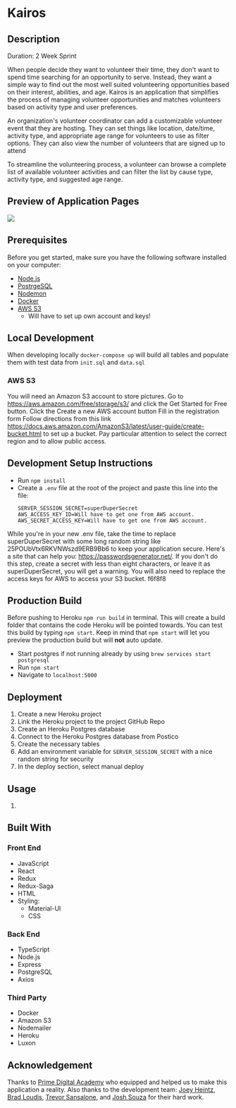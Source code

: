 # Kairos

## Description

Duration: 2 Week Sprint

When people decide they want to volunteer their time, they don't want to spend time searching for an opportunity to serve.
Instead, they want a simple way to find out the most well suited volunteering opportunities based on their interest, abilities, and age.
Kairos is an application that simplifies the process of managing volunteer opportunities and matches volunteers based on activity type and user preferences.

An organization's volunteer coordinator can add a customizable volunteer event that they are hosting.
They can set things like location, date/time, activity type, and appropriate age range for volunteers to use as filter options.
They can also view the number of volunteers that are signed up to attend

To streamline the volunteering process, a volunteer can browse a complete list of available volunteer activities and can filter the list by cause type, activity type, and suggested age range.

## Preview of Application Pages

![](Kairos.gif)

## Prerequisites

Before you get started, make sure you have the following software installed on your computer:

- [Node.js](https://nodejs.org/en/)
- [PostrgeSQL](https://www.postgresql.org/)
- [Nodemon](https://nodemon.io/)
- [Docker](https://www.docker.com/)
- [AWS S3](https://aws.amazon.com/free/storage/s3/)
  - Will have to set up own account and keys!

## Local Development

When developing locally `docker-compose up` will build all tables and populate them with test data from `init.sql` and `data.sql`

### AWS S3

You will need an Amazon S3 account to store pictures. Go to https://aws.amazon.com/free/storage/s3/ and click the Get Started for Free button. Click the Create a new AWS account button Fill in the registration form Follow directions from this link https://docs.aws.amazon.com/AmazonS3/latest/user-guide/create-bucket.html to set up a bucket. Pay particular attention to select the correct region and to allow public access.

## Development Setup Instructions

- Run `npm install`
- Create a `.env` file at the root of the project and paste this line into the file:
  ```
  SERVER_SESSION_SECRET=superDuperSecret
  AWS_ACCESS_KEY_ID=Will have to get one from AWS account.
  AWS_SECRET_ACCESS_KEY=Will have to get one from AWS account.
  ```

While you're in your new .env file, take the time to replace superDuperSecret with some long random string like 25POUbVtx6RKVNWszd9ERB9Bb6 to keep your application secure. Here's a site that can help you: https://passwordsgenerator.net/. If you don't do this step, create a secret with less than eight characters, or leave it as superDuperSecret, you will get a warning. You will also need to replace the access keys for AWS to access your S3 bucket.
f6f8f8

## Production Build

Before pushing to Heroku `npm run build` in terminal. This will create a build folder that contains the code Heroku will be pointed towards. You can test this build by typing `npm start`. Keep in mind that `npm start` will let you preview the production build but will **not** auto update.

- Start postgres if not running already by using `brew services start postgresql`
- Run `npm start`
- Navigate to `localhost:5000`

## Deployment

1. Create a new Heroku project
1. Link the Heroku project to the project GitHub Repo
1. Create an Heroku Postgres database
1. Connect to the Heroku Postgres database from Postico
1. Create the necessary tables
1. Add an environment variable for `SERVER_SESSION_SECRET` with a nice random string for security
1. In the deploy section, select manual deploy

## Usage

1.

## Built With

### Front End

- JavaScript
- React
- Redux
- Redux-Saga
- HTML
- Styling:
  - Material-UI
  - CSS

### Back End

- TypeScript
- Node.js
- Express
- PostgreSQL
- Axios

### Third Party

- Docker
- Amazon S3
- Nodemailer
- Heroku
- Luxon

## Acknowledgement

Thanks to [Prime Digital Academy](www.primeacademy.io) who equipped and helped us to make this application a reality. Also thanks to the development team: [Joey Heintz](https://github.com/joeheintz45), [Brad Loudis](https://github.com/bradloudis), [Trevor Sansalone](https://github.com/trevorks1), and [Josh Souza](https://github.com/jdjsouza) for their hard work.
